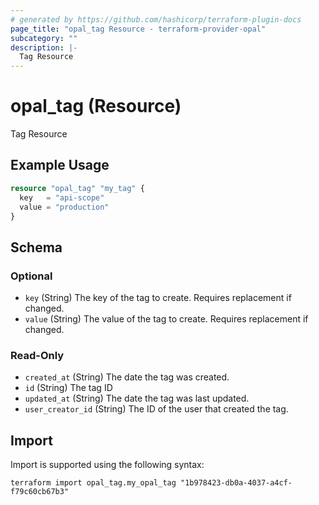 ```yaml
---
# generated by https://github.com/hashicorp/terraform-plugin-docs
page_title: "opal_tag Resource - terraform-provider-opal"
subcategory: ""
description: |-
  Tag Resource
---
```


# opal_tag (Resource)

Tag Resource

## Example Usage

```terraform
resource "opal_tag" "my_tag" {
  key   = "api-scope"
  value = "production"
}
```

<!-- schema generated by tfplugindocs -->
## Schema

### Optional

- `key` (String) The key of the tag to create. Requires replacement if changed.
- `value` (String) The value of the tag to create. Requires replacement if changed.

### Read-Only

- `created_at` (String) The date the tag was created.
- `id` (String) The tag ID
- `updated_at` (String) The date the tag was last updated.
- `user_creator_id` (String) The ID of the user that created the tag.

## Import

Import is supported using the following syntax:

```shell
terraform import opal_tag.my_opal_tag "1b978423-db0a-4037-a4cf-f79c60cb67b3"
```
